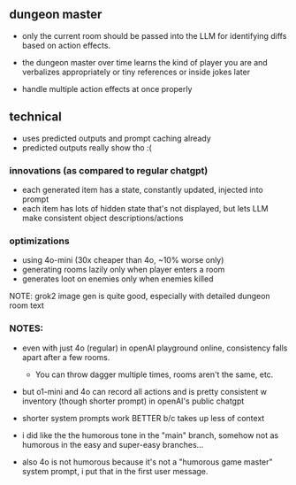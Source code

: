 ## dungeon master

- only the current room should be passed into the LLM for identifying diffs based on action effects.

- the dungeon master over time learns the kind of player you are and verbalizes appropriately or tiny references or inside jokes later
- handle multiple action effects at once properly

## technical

- uses predicted outputs and prompt caching already
- predicted outputs really show tho :(

### innovations (as compared to regular chatgpt)

- each generated item has a state, constantly updated, injected into prompt
- each item has lots of hidden state that's not displayed, but lets LLM make consistent object descriptions/actions

### optimizations

- using 4o-mini (30x cheaper than 4o, ~10% worse only)
- generating rooms lazily only when player enters a room
- generates loot on enemies only when enemies killed

NOTE: grok2 image gen is quite good, especially with detailed dungeon room text

### NOTES:

- even with just 4o (regular) in openAI playground online, consistency falls apart after a few rooms.

  - You can throw dagger multiple times, rooms aren't the same, etc.

- but o1-mini and 4o can record all actions and is pretty consistent w inventory (though shorter prompt) in openAI's public chatgpt
- shorter system prompts work BETTER b/c takes up less of context

- i did like the the humorous tone in the "main" branch, somehow not as humorous in the easy and super-easy branches...
- also 4o is not humorous because it's not a "humorous game master" system prompt, i put that in the first user message.

